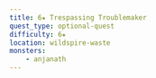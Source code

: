 ```yaml
---
title: 6★ Trespassing Troublemaker
quest_type: optional-quest
difficulty: 6★
location: wildspire-waste
monsters:
    - anjanath
---
```

